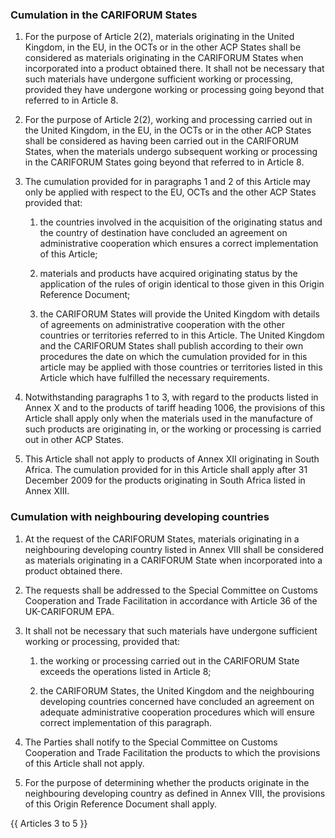 ### Cumulation in the CARIFORUM States

1. For the purpose of Article 2(2), materials originating in the United Kingdom, in the EU, in the OCTs or in the other ACP States shall be considered as materials originating in the CARIFORUM States when incorporated into a product obtained there. It shall not be necessary that such materials have undergone sufficient working or processing, provided they have undergone working or processing going beyond that referred to in Article 8.

2. For the purpose of Article 2(2), working and processing carried out in the United Kingdom, in the EU, in the OCTs or in the other ACP States shall be considered as having been carried out in the CARIFORUM States, when the materials undergo subsequent working or processing in the CARIFORUM States going beyond that referred to in Article 8.

3. The cumulation provided for in paragraphs 1 and 2 of this Article may only be applied with respect to the EU, OCTs and the other ACP States provided that:

   1. the countries involved in the acquisition of the originating status and the country of destination have concluded an agreement on administrative cooperation which ensures a correct implementation of this Article;

   2. materials and products have acquired originating status by the application of the rules of origin identical to those given in this Origin Reference Document;

   3. the CARIFORUM States will provide the United Kingdom with details of agreements on administrative cooperation with the other countries or territories referred to in this Article. The United Kingdom and the CARIFORUM States shall publish according to their own procedures the date on which the cumulation provided for in this article may be applied with those countries or territories listed in this Article which have fulfilled the necessary requirements.

4. Notwithstanding paragraphs 1 to 3, with regard to the products listed in Annex X and to the products of tariff heading 1006, the provisions of this Article shall apply only when the materials used in the manufacture of such products are originating in, or the working or processing is carried out in other ACP States.

5. This Article shall not apply to products of Annex XII originating in South Africa. The cumulation provided for in this Article shall apply after 31 December 2009 for the products originating in South Africa listed in Annex XIII.

### Cumulation with neighbouring developing countries

1. At the request of the CARIFORUM States, materials originating in a neighbouring developing country listed in Annex VIII shall be considered as materials originating in a CARIFORUM State when incorporated into a product obtained there.

2. The requests shall be addressed to the Special Committee on Customs Cooperation and Trade Facilitation in accordance with Article 36 of the UK-CARIFORUM EPA.

3. It shall not be necessary that such materials have undergone sufficient working or processing, provided that:

   1. the working or processing carried out in the CARIFORUM State exceeds the operations listed in Article 8;

   2. the CARIFORUM States, the United Kingdom and the neighbouring developing countries concerned have concluded an agreement on adequate administrative cooperation procedures which will ensure correct implementation of this paragraph.

4. The Parties shall notify to the Special Committee on Customs Cooperation and Trade Facilitation the products to which the provisions of this Article shall not apply.

5. For the purpose of determining whether the products originate in the neighbouring developing country as defined in Annex VIII, the provisions of this Origin Reference Document shall apply.

{{ Articles 3 to 5 }}
